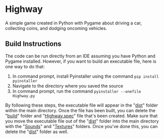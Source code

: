 # Highway
A simple game created in Python with Pygame about driving a car, collecting coins, and dodging oncoming vehicles.

## Build Instructions
The code can be run directly from an IDE assuming you have Python and Pygame installed.
However, if you want to build an executable file, here is one way to do that:

1. In command prompt, install Pyinstaller using the command `pip install pyinstaller`
2. Navigate to the directory where you saved the source
3. In command prompt, run the command `pyinstaller --onefile Highway.py`

By following these steps, the executable file will appear in the "<ins>dist</ins>" folder within the main directory.
Once the file has been built, you can delete the "<ins>build</ins>" folder and "<ins>Highway.spec</ins>" file that's been created.
Make sure that you move the executable file out of the "<ins>dist</ins>" folder into the main directory with the "<ins>Sounds</ins>" and "<ins>Textures</ins>" folders.
Once you've done this, you can delete the "<ins>dist</ins>" folder as well.
